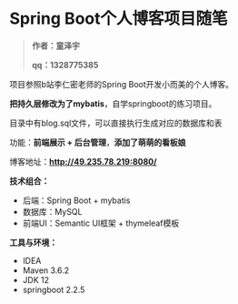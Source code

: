 # Spring Boot个人博客项目随笔

> **作者：童泽宇** 
>
> **qq：1328775385**

项目参照b站李仁密老师的Spring Boot开发小而美的个人博客。

**把持久层修改为了mybatis**，自学springboot的练习项目。

目录中有blog.sql文件，可以直接执行生成对应的数据库和表 

功能：**前端展示 + 后台管理**，**添加了萌萌的看板娘**

博客地址：**http://49.235.78.219:8080/**

**技术组合：**

*  后端：Spring Boot + mybatis 
*  数据库：MySQL
*  前端UI：Semantic UI框架 + thymeleaf模板

**工具与环境：**

*  IDEA
*  Maven 3.6.2
*  JDK 12
*  springboot 2.2.5




